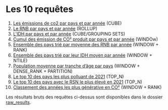# Les 10 requêtes

1. [Les émissions de co2 par pays et par année](https://gitlab.univ-nantes.fr/E192263G/m1s2-evoluateddatabases-project/-/blob/main/requests/request_1.sql) (CUBE)
2. [Le RNB par pays et par année](https://gitlab.univ-nantes.fr/E192263G/m1s2-evoluateddatabases-project/-/blob/main/requests/request_2.sql) (ROLLUP)
3. [L'IDH par pays et par année](https://gitlab.univ-nantes.fr/E192263G/m1s2-evoluateddatabases-project/-/blob/main/requests/request_3.sql) (CUBE/GROUPING SETS)
4. [Cumul des émission de CO² produit par pays et par année](https://gitlab.univ-nantes.fr/E192263G/m1s2-evoluateddatabases-project/-/blob/main/requests/request_4.sql) (WINDOw)
5. [Ensemble des pays trié par moyenne des RNB par année](https://gitlab.univ-nantes.fr/E192263G/m1s2-evoluateddatabases-project/-/blob/main/requests/request_5.sql) (WINDOW + RANK)
6. [Ensemble des pays trié par leur IDH moyen par année](https://gitlab.univ-nantes.fr/E192263G/m1s2-evoluateddatabases-project/-/blob/main/requests/request_6.sql) (WINDOW + NTILE)
7. [Population moyenne par tranche d’âge par pays](https://gitlab.univ-nantes.fr/E192263G/m1s2-evoluateddatabases-project/-/blob/main/requests/request_7.sql) (WINDOW + DENSE_RANK + PARTITION)
8. [Le top 10 des pays les plus polluant de 2021](https://gitlab.univ-nantes.fr/E192263G/m1s2-evoluateddatabases-project/-/blob/main/requests/request_8.sql) (TOP_N)
9. [Le top 10 des pays avec le RSN le plus élevé en 2021](https://gitlab.univ-nantes.fr/E192263G/m1s2-evoluateddatabases-project/-/blob/main/requests/request_9.sql) (TOP_N)
10. [Classement des années les plus générative en CO²](https://gitlab.univ-nantes.fr/E192263G/m1s2-evoluateddatabases-project/-/blob/main/requests/request_10.sql) (WINDOW + RANK)


Les résultats bruts des requêtes ci-dessus sont disponibles dans le dossier [raw_results](https://gitlab.univ-nantes.fr/E192263G/m1s2-evoluateddatabases-project/-/blob/main/requests/raw_results).
